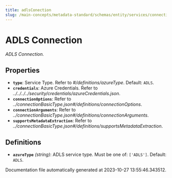 ```yaml
---
title: adlsConection
slug: /main-concepts/metadata-standard/schemas/entity/services/connections/storage/adlsconection
---
```


# ADLS Connection

*ADLS Connection.*

## Properties

- **`type`**: Service Type. Refer to *#/definitions/azureType*. Default: `ADLS`.
- **`credentials`**: Azure Credentials. Refer to *../../../../security/credentials/azureCredentials.json*.
- **`connectionOptions`**: Refer to *../connectionBasicType.json#/definitions/connectionOptions*.
- **`connectionArguments`**: Refer to *../connectionBasicType.json#/definitions/connectionArguments*.
- **`supportsMetadataExtraction`**: Refer to *../connectionBasicType.json#/definitions/supportsMetadataExtraction*.
## Definitions

- **`azureType`** *(string)*: ADLS service type. Must be one of: `['ADLS']`. Default: `ADLS`.


Documentation file automatically generated at 2023-10-27 13:55:46.343512.
